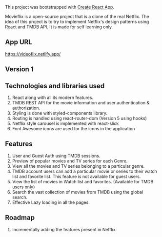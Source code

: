 This project was bootstrapped with [Create React App](https://github.com/facebook/create-react-app).

Movieflix is a open-source project that is a clone of the real Netflix. The idea of this project is to try to implement Netflix's design patterns using React and TMDB API. It is made for self learning only.

## App URL
https://videoflix.netlify.app/

## Version 1

## Technologies and libraries used

1. React along with all its modern features.
2. TMDB REST API for the movie information and user authentication & authorization.
3. Styling is done with styled-components library.
4. Routing is handled using react-router-dom (Version 5 using hooks)
5. Netflix style carousel is implemented with react-slick
6. Font Awesome icons are used for the icons in the application



## Features

1. User and Guest Auth using TMDB sessions.
2. Preview of popular movies and TV series for each Genre.
3. View all the movies and TV series belonging to a particular genre.
4. TMDB account users can add a particular movie or series to their watch list and favorite list. This feature is not available for guest users.
5. View the list of movies in Watch list and favorites. (Available for TMDB users only)
6. Search the vast collection of movies from TMDB using the global search. 
7. Effective Lazy loading in all the pages.



## Roadmap

1. Incrementally adding the features present in Netflix.




